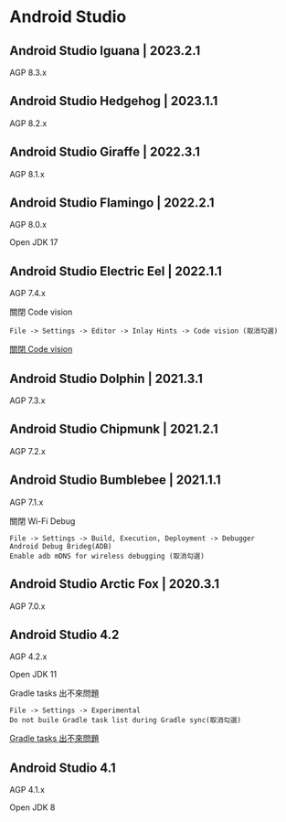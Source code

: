 # Android Studio

## Android Studio Iguana | 2023.2.1

AGP 8.3.x

## Android Studio Hedgehog | 2023.1.1

AGP 8.2.x

## Android Studio Giraffe | 2022.3.1

AGP 8.1.x

## Android Studio Flamingo | 2022.2.1

AGP 8.0.x

Open JDK 17

## Android Studio Electric Eel | 2022.1.1

AGP 7.4.x

關閉 Code vision

```
File -> Settings -> Editor -> Inlay Hints -> Code vision (取消勾選)
```

[關閉 Code vision](https://stackoverflow.com/questions/75110696/how-to-disable-git-information-inlay-hints-in-editor-in-android-studio-electri)

## Android Studio Dolphin | 2021.3.1

AGP 7.3.x

## Android Studio Chipmunk | 2021.2.1

AGP 7.2.x

## Android Studio Bumblebee | 2021.1.1

AGP 7.1.x

關閉 Wi-Fi Debug

```
File -> Settings -> Build, Execution, Deployment -> Debugger
Android Debug Brideg(ADB)
Enable adb mDNS for wireless debugging (取消勾選)
```

## Android Studio Arctic Fox | 2020.3.1

AGP 7.0.x

## Android Studio 4.2

AGP 4.2.x

Open JDK 11

Gradle tasks 出不來問題

```
File -> Settings -> Experimental
Do not buile Gradle task list during Gradle sync(取消勾選)
```

[Gradle tasks 出不來問題](https://stackoverflow.com/questions/67405791/gradle-tasks-are-not-showing-in-the-gradle-tool-window-in-android-studio-4-2)

## Android Studio 4.1

AGP 4.1.x

Open JDK 8